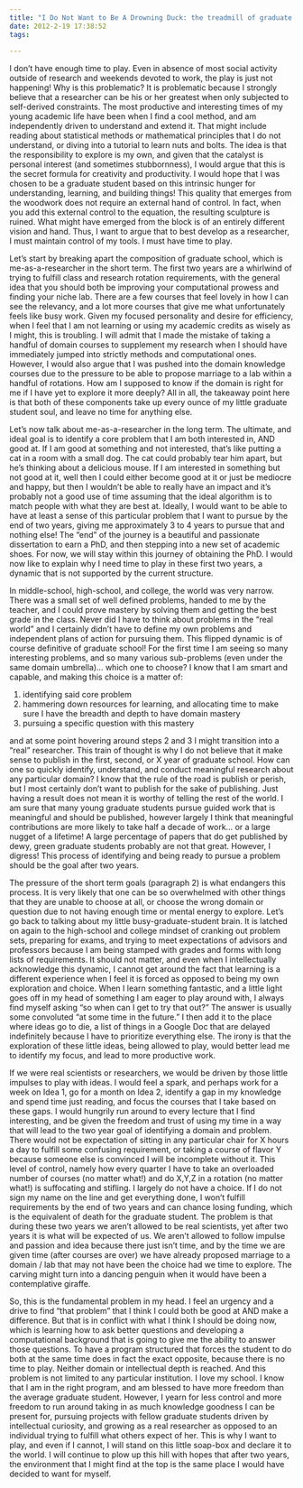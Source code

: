 ```yaml
---
title: "I Do Not Want to Be A Drowning Duck: the treadmill of graduate school "
date: 2012-2-19 17:38:52
tags:
  
---
```



I don’t have enough time to play. Even in absence of most social activity outside of research and weekends devoted to work, the play is just not happening! Why is this problematic? It is problematic because I strongly believe that a researcher can be his or her greatest when only subjected to self-derived constraints. The most productive and interesting times of my young academic life have been when I find a cool method, and am independently driven to understand and extend it. That might include reading about statistical methods or mathematical principles that I do not understand, or diving into a tutorial to learn nuts and bolts. The idea is that the responsibility to explore is my own, and given that the catalyst is personal interest (and sometimes stubbornness), I would argue that this is the secret formula for creativity and productivity. I would hope that I was chosen to be a graduate student based on this intrinsic hunger for understanding, learning, and building things! This quality that emerges from the woodwork does not require an external hand of control. In fact, when you add this external control to the equation, the resulting sculpture is ruined. What might have emerged from the block is of an entirely different vision and hand. Thus, I want to argue that to best develop as a researcher, I must maintain control of my tools. I must have time to play.

Let’s start by breaking apart the composition of graduate school, which is me-as-a-researcher in the short term. The first two years are a whirlwind of trying to fulfill class and research rotation requirements, with the general idea that you should both be improving your computational prowess and finding your niche lab. There are a few courses that feel lovely in how I can see the relevancy, and a lot more courses that give me what unfortunately feels like busy work. Given my focused personality and desire for efficiency, when I feel that I am not learning or using my academic credits as wisely as I might, this is troubling. I will admit that I made the mistake of taking a handful of domain courses to supplement my research when I should have immediately jumped into strictly methods and computational ones. However, I would also argue that I was pushed into the domain knowledge courses due to the pressure to be able to propose marriage to a lab within a handful of rotations. How am I supposed to know if the domain is right for me if I have yet to explore it more deeply? All in all, the takeaway point here is that both of these components take up every ounce of my little graduate student soul, and leave no time for anything else.

Let’s now talk about me-as-a-researcher in the long term. The ultimate, and ideal goal is to identify a core problem that I am both interested in, AND good at. If I am good at something and not interested, that’s like putting a cat in a room with a small dog. The cat could probably tear him apart, but he’s thinking about a delicious mouse. If I am interested in something but not good at it, well then I could either become good at it or just be mediocre and happy, but then I wouldn’t be able to really have an impact and it’s probably not a good use of time assuming that the ideal algorithm is to match people with what they are best at. Ideally, I would want to be able to have at least a sense of this particular problem that I want to pursue by the end of two years, giving me approximately 3 to 4 years to pursue that and nothing else! The “end” of the journey is a beautiful and passionate dissertation to earn a PhD, and then stepping into a new set of academic shoes. For now, we will stay within this journey of obtaining the PhD. I would now like to explain why I need time to play in these first two years, a dynamic that is not supported by the current structure.

In middle-school, high-school, and college, the world was very narrow. There was a small set of well defined problems, handed to me by the teacher, and I could prove mastery by solving them and getting the best grade in the class. Never did I have to think about problems in the “real world” and I certainly didn’t have to define my own problems and independent plans of action for pursuing them. This flipped dynamic is of course definitive of graduate school! For the first time I am seeing so many interesting problems, and so many various sub-problems (even under the same domain umbrella)… which one to choose? I know that I am smart and capable, and making this choice is a matter of:

1. identifying said core problem
2. hammering down resources for learning, and allocating time to make sure I have the breadth and depth to have domain mastery
3. pursuing a specific question with this mastery

and at some point hovering around steps 2 and 3 I might transition into a “real” researcher. This train of thought is why I do not believe that it make sense to publish in the first, second, or X year of graduate school. How can one so quickly identify, understand, and conduct meaningful research about any particular domain? I know that the rule of the road is publish or perish, but I most certainly don’t want to publish for the sake of publishing. Just having a result does not mean it is worthy of telling the rest of the world. I am sure that many young graduate students pursue guided work that is meaningful and should be published, however largely I think that meaningful contributions are more likely to take half a decade of work… or a large nugget of a lifetime! A large percentage of papers that do get published by dewy, green graduate students probably are not that great. However, I digress! This process of identifying and being ready to pursue a problem should be the goal after two years.

The pressure of the short term goals (paragraph 2) is what endangers this process. It is very likely that one can be so overwhelmed with other things that they are unable to choose at all, or choose the wrong domain or question due to not having enough time or mental energy to explore. Let’s go back to talking about my little busy-graduate-student brain. It is latched on again to the high-school and college mindset of cranking out problem sets, preparing for exams, and trying to meet expectations of advisors and professors because I am being stamped with grades and forms with long lists of requirements. It should not matter, and even when I intellectually acknowledge this dynamic, I cannot get around the fact that learning is a different experience when I feel it is forced as opposed to being my own exploration and choice. When I learn something fantastic, and a little light goes off in my head of something I am eager to play around with, I always find myself asking “so when can I get to try that out?” The answer is usually some convoluted “at some time in the future.” I then add it to the place where ideas go to die, a list of things in a Google Doc that are delayed indefinitely because I have to prioritize everything else. The irony is that the exploration of these little ideas, being allowed to play, would better lead me to identify my focus, and lead to more productive work.

If we were real scientists or researchers, we would be driven by those little impulses to play with ideas. I would feel a spark, and perhaps work for a week on Idea 1, go for a month on Idea 2, identify a gap in my knowledge and spend time just reading, and focus the courses that I take based on these gaps. I would hungrily run around to every lecture that I find interesting, and be given the freedom and trust of using my time in a way that will lead to the two year goal of identifying a domain and problem. There would not be expectation of sitting in any particular chair for X hours a day to fulfill some confusing requirement, or taking a course of flavor Y because someone else is convinced I will be incomplete without it. This level of control, namely how every quarter I have to take an overloaded number of courses (no matter what!) and do X,Y,Z in a rotation (no matter what!) is suffocating and stifling. I largely do not have a choice. If I do not sign my name on the line and get everything done, I won’t fulfill requirements by the end of two years and can chance losing funding, which is the equivalent of death for the graduate student. The problem is that during these two years we aren’t allowed to be real scientists, yet after two years it is what will be expected of us. We aren’t allowed to follow impulse and passion and idea because there just isn’t time, and by the time we are given time (after courses are over) we have already proposed marriage to a domain / lab that may not have been the choice had we time to explore. The carving might turn into a dancing penguin when it would have been a contemplative giraffe.

So, this is the fundamental problem in my head. I feel an urgency and a drive to find “that problem” that I think I could both be good at AND make a difference. But that is in conflict with what I think I should be doing now, which is learning how to ask better questions and developing a computational background that is going to give me the ability to answer those questions. To have a program structured that forces the student to do both at the same time does in fact the exact opposite, because there is no time to play. Neither domain or intellectual depth is reached. And this problem is not limited to any particular institution. I love my school. I know that I am in the right program, and am blessed to have more freedom than the average graduate student. However, I yearn for less control and more freedom to run around taking in as much knowledge goodness I can be present for, pursuing projects with fellow graduate students driven by intellectual curiosity, and growing as a real researcher as opposed to an individual trying to fulfill what others expect of her. This is why I want to play, and even if I cannot, I will stand on this little soap-box and declare it to the world. I will continue to plow up this hill with hopes that after two years, the environment that I might find at the top is the same place I would have decided to want for myself.


